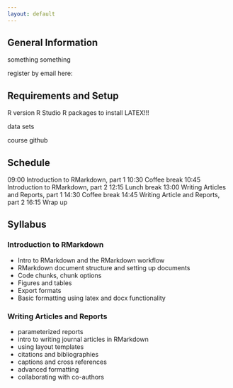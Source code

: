 ```yaml
---
layout: default
---
```


## General Information

something something

register by email here: 

## Requirements and Setup

R version
R Studio
R packages to install
LATEX!!!

data sets

course github

## Schedule

09:00   Introduction to RMarkdown, part 1
10:30   Coffee break
10:45   Introduction to RMarkdown, part 2
12:15   Lunch break
13:00   Writing Articles and Reports, part 1
14:30   Coffee break
14:45   Writing Article and Reports, part 2
16:15   Wrap up

## Syllabus

### Introduction to RMarkdown

* Intro to RMarkdown and the RMarkdown workflow
* RMarkdown document structure and setting up documents
* Code chunks, chunk options
* Figures and tables
* Export formats
* Basic formatting using latex and docx functionality

### Writing Articles and Reports

* parameterized reports
* intro to writing journal articles in RMarkdown
* using layout templates
* citations and bibliographies
* captions and cross references
* advanced formatting
* collaborating with co-authors








